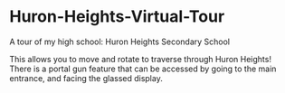 # Huron-Heights-Virtual-Tour
A tour of my high school: Huron Heights Secondary School 

This allows you to move and rotate to traverse through Huron Heights!
There is a portal gun feature that can be accessed by going to the main entrance, and facing the glassed display.
